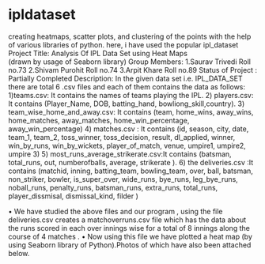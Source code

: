 # ipldataset
creating heatmaps, scatter plots, and clustering of the points with the help of various libraries of python.
here, i have used the popular ipl_dataset 
   Project Title: Analysis Of  IPL Data Set using Heat Maps       
                    (drawn by usage of Seaborn library)
Group Members:
1.Saurav Trivedi  Roll no.73
2.Shivam Purohit Roll no.74
3.Arpit Khare Roll no.89
Status of Project : Partially Completed
Description: In the given data set i.e. IPL_DATA_SET there are total 6 .csv files and each of them  contains the data as follows:
1)teams.csv:
It contains the names of teams playing the IPL.
2) players.csv:
It contains (Player_Name, DOB, batting_hand, bowliong_skill,country). 
3) team_wise_home_and_away.csv:
It contains (team, home_wins, away_wins, home_matches, away_matches, home_win_percentage, away_win_percentage)
4) matches.csv :
It contains (id, season, city, date, team_1, team_2,  toss_winner, toss_decision, result, dl_applied, winner, win_by_runs, win_by_wickets, player_of_match, venue, umpire1, umpire2, umpire 3)
5) most_runs_average_strikerate.csv:It contains (batsman, total_runs, out, numberofballs, average, strikerate ).
6) the deliveries.csv :It contains (matchid, inning, batting_team, bowling_team, over, ball, batsman, non_striker, bowler, is_super_over, wide_runs, bye_runs, leg_bye_runs,  noball_runs, penalty_runs, batsman_runs, extra_runs, total_runs, player_dissmisal, dismissal_kind, filder   )

•	We have studied the above files and our program ,  using the file deliveries.csv creates a matchoverruns.csv  file which has the data about the runs scored in each over innings wise for a total of 8 innings along the course of 4 matches .
•	Now using this file we have plotted a heat map (by using Seaborn library of Python).Photos of which have also been attached  below.
  



 
